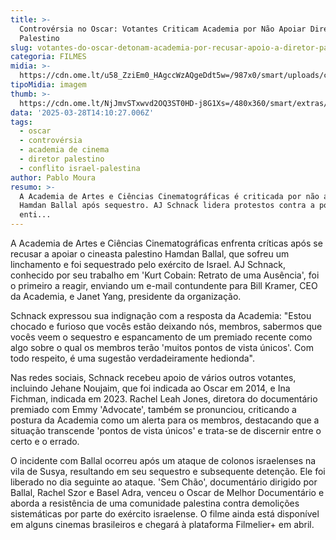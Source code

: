 ```yaml
---
title: >-
  Controvérsia no Oscar: Votantes Criticam Academia por Não Apoiar Diretor
  Palestino
slug: votantes-do-oscar-detonam-academia-por-recusar-apoio-a-diretor-palestino
categoria: FILMES
midia: >-
  https://cdn.ome.lt/u58_ZziEm0_HAgccWzAQgeDdt5w=/987x0/smart/uploads/conteudo/fotos/OMELETE_CAPA_-_2025-03-28T103159.793.png
tipoMidia: imagem
thumb: >-
  https://cdn.ome.lt/NjJmvSTxwvd2OQ3ST0HD-j8G1Xs=/480x360/smart/extras/conteudos/omelete_THUMB_-_2025-03-28T103148.227.png
data: '2025-03-28T14:10:27.006Z'
tags:
  - oscar
  - controvérsia
  - academia de cinema
  - diretor palestino
  - conflito israel-palestina
author: Pablo Moura
resumo: >-
  A Academia de Artes e Ciências Cinematográficas é criticada por não apoiar
  Hamdan Ballal após sequestro. AJ Schnack lidera protestos contra a postura da
  enti...
---
```


A Academia de Artes e Ciências Cinematográficas enfrenta críticas após se recusar a apoiar o cineasta palestino Hamdan Ballal, que sofreu um linchamento e foi sequestrado pelo exército de Israel. AJ Schnack, conhecido por seu trabalho em 'Kurt Cobain: Retrato de uma Ausência', foi o primeiro a reagir, enviando um e-mail contundente para Bill Kramer, CEO da Academia, e Janet Yang, presidente da organização.

Schnack expressou sua indignação com a resposta da Academia: "Estou chocado e furioso que vocês estão deixando nós, membros, sabermos que vocês veem o sequestro e espancamento de um premiado recente como algo sobre o qual os membros terão 'muitos pontos de vista únicos'. Com todo respeito, é uma sugestão verdadeiramente hedionda".

Nas redes sociais, Schnack recebeu apoio de vários outros votantes, incluindo Jehane Noujaim, que foi indicada ao Oscar em 2014, e Ina Fichman, indicada em 2023. Rachel Leah Jones, diretora do documentário premiado com Emmy 'Advocate', também se pronunciou, criticando a postura da Academia como um alerta para os membros, destacando que a situação transcende 'pontos de vista únicos' e trata-se de discernir entre o certo e o errado.

O incidente com Ballal ocorreu após um ataque de colonos israelenses na vila de Susya, resultando em seu sequestro e subsequente detenção. Ele foi liberado no dia seguinte ao ataque. 'Sem Chão', documentário dirigido por Ballal, Rachel Szor e Basel Adra, venceu o Oscar de Melhor Documentário e aborda a resistência de uma comunidade palestina contra demolições sistemáticas por parte do exército israelense. O filme ainda está disponível em alguns cinemas brasileiros e chegará à plataforma Filmelier+ em abril.
